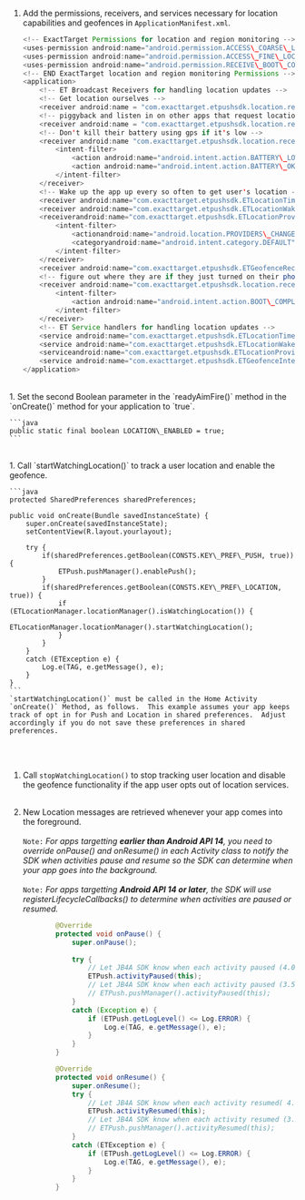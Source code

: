 1. Add the permissions, receivers, and services necessary for location capabilities and geofences in `ApplicationManifest.xml`.

	```java
	<!-- ExactTarget Permissions for location and region monitoring -->
	<uses-permission android:name="android.permission.ACCESS\_COARSE\_LOCATION"/>
	<uses-permission android:name="android.permission.ACCESS\_FINE\_LOCATION"/>
	<uses-permission android:name="android.permission.RECEIVE\_BOOT\_COMPLETED"/>
	<!-- END ExactTarget location and region monitoring Permissions -->
	<application>
	    <!-- ET Broadcast Receivers for handling location updates -->
	    <!-- Get location ourselves -->
	    <receiver android:name = "com.exacttarget.etpushsdk.location.receiver.LocationChangedReceiver"/>
	    <!-- piggyback and listen in on other apps that request location updates -->
	    <receiver android:name = "com.exacttarget.etpushsdk.location.receiver.PassiveLocationChangedReceiver"/>
	    <!-- Don't kill their battery using gps if it's low -->
	    <receiver android:name "com.exacttarget.etpushsdk.location.receiver.PowerStateChangedReceiver">
	        <intent-filter>
	            <action android:name="android.intent.action.BATTERY\_LOW"/>
	            <action android:name="android.intent.action.BATTERY\_OKAY"/>
	        </intent-filter>
	    </receiver>
	    <!-- Wake up the app up every so often to get user's location -->
	    <receiver android:name="com.exacttarget.etpushsdk.ETLocationTimeoutReceiver"/>
	    <receiver android:name="com.exacttarget.etpushsdk.ETLocationWakeupReceiver"/>
	    <receiverandroid:name="com.exacttarget.etpushsdk.ETLocationProviderChangeReceiver">
	        <intent-filter>
	            <actionandroid:name="android.location.PROVIDERS\_CHANGED"/>
	            <categoryandroid:name="android.intent.category.DEFAULT"/>
	        </intent-filter>
	    </receiver>
	    <receiver android:name="com.exacttarget.etpushsdk.ETGeofenceReceiver"/>
	    <!-- figure out where they are if they just turned on their phone (e.g. plane trip) -->
	    <receiver android:name="com.exacttarget.etpushsdk.location.receiver.BootReceiver">
	        <intent-filter>
	            <action android:name="android.intent.action.BOOT\_COMPLETED"/>
	        </intent-filter>
	    </receiver>
	    <!-- ET Service handlers for handling location updates -->
	    <service android:name="com.exacttarget.etpushsdk.ETLocationTimeoutService"/>
	    <service android:name="com.exacttarget.etpushsdk.ETLocationWakeupService"/>
	    <serviceandroid:name="com.exacttarget.etpushsdk.ETLocationProviderChangeService"/>
	    <service android:name="com.exacttarget.etpushsdk.ETGeofenceIntentService"/>
	</application>
	```
<br/>
1. Set the second Boolean parameter in the `readyAimFire()` method in the `onCreate()` method for your application to `true`.

	```java
    public static final boolean LOCATION\_ENABLED = true;
	```
<br/>
1. Call `startWatchingLocation()` to track a user location and enable the geofence.<br/>

	```java
	protected SharedPreferences sharedPreferences;

	public void onCreate(Bundle savedInstanceState) {
	    super.onCreate(savedInstanceState);
	    setContentView(R.layout.yourlayout);
	    
	    try {
	        if(sharedPreferences.getBoolean(CONSTS.KEY\_PREF\_PUSH, true)) {
	            ETPush.pushManager().enablePush();
	        }
	        if(sharedPreferences.getBoolean(CONSTS.KEY\_PREF\_LOCATION, true)) {
	            if (ETLocationManager.locationManager().isWatchingLocation()) {
	                ETLocationManager.locationManager().startWatchingLocation();
	            }
	        }
	    }
	    catch (ETException e) {
	        Log.e(TAG, e.getMessage(), e);
	    }
	}
	```
	`startWatchingLocation()` must be called in the Home Activity `onCreate()` Method, as follows.  This example assumes your app keeps track of opt in for Push and Location in shared preferences.  Adjust accordingly if you do not save these preferences in shared preferences.
<br/><br/>
1. Call `stopWatchingLocation()` to stop tracking user location and disable the geofence functionality if the app user opts out of location services.
<br/><br/>
1. New Location messages are retrieved whenever your app comes into the foreground.<br/>  
`Note:` _For apps targetting **earlier than Android API 14**, you need to override onPause() and onResume() in each Activity class to notify the SDK when activities pause and resume so the SDK can determine when your app goes into the background._<br/><br/>
`Note:` _For apps targetting **Android API 14 or later**, the SDK will use registerLifecycleCallbacks() to determine when activities are paused or resumed._

    ```java
            @Override
            protected void onPause() {
                super.onPause();
                
                try {
                    // Let JB4A SDK know when each activity paused (4.0.0 release or later)
                    ETPush.activityPaused(this);
                    // Let JB4A SDK know when each activity paused (3.5.0 release or earlier)
                    // ETPush.pushManager().activityPaused(this);
                }
                catch (Exception e) {
                    if (ETPush.getLogLevel() <= Log.ERROR) {
                        Log.e(TAG, e.getMessage(), e);
                    }
                }
            }

            @Override
            protected void onResume() {
                super.onResume();
                try {
                    // Let JB4A SDK know when each activity resumed( 4.0.0 release or later)
                    ETPush.activityResumed(this);
                    // Let JB4A SDK know when each activity resumed (3.5.0 release or earlier)
                    // ETPush.pushManager().activityResumed(this);
                }
                catch (ETException e) {
                    if (ETPush.getLogLevel() <= Log.ERROR) {
                        Log.e(TAG, e.getMessage(), e);
                    }
                }
            }
    ```
<br/>
